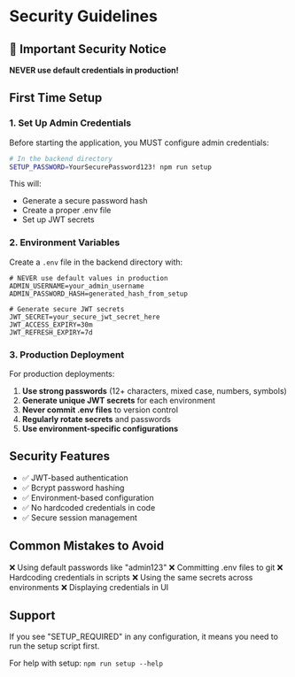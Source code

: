 # Security Guidelines

## 🚨 Important Security Notice

**NEVER use default credentials in production!**

## First Time Setup

### 1. Set Up Admin Credentials

Before starting the application, you MUST configure admin credentials:

```bash
# In the backend directory
SETUP_PASSWORD=YourSecurePassword123! npm run setup
```

This will:

- Generate a secure password hash
- Create a proper .env file
- Set up JWT secrets

### 2. Environment Variables

Create a `.env` file in the backend directory with:

```env
# NEVER use default values in production
ADMIN_USERNAME=your_admin_username
ADMIN_PASSWORD_HASH=generated_hash_from_setup

# Generate secure JWT secrets
JWT_SECRET=your_secure_jwt_secret_here
JWT_ACCESS_EXPIRY=30m
JWT_REFRESH_EXPIRY=7d
```

### 3. Production Deployment

For production deployments:

1. **Use strong passwords** (12+ characters, mixed case, numbers, symbols)
2. **Generate unique JWT secrets** for each environment
3. **Never commit .env files** to version control
4. **Regularly rotate secrets** and passwords
5. **Use environment-specific configurations**

## Security Features

- ✅ JWT-based authentication
- ✅ Bcrypt password hashing
- ✅ Environment-based configuration
- ✅ No hardcoded credentials in code
- ✅ Secure session management

## Common Mistakes to Avoid

❌ Using default passwords like "admin123"
❌ Committing .env files to git
❌ Hardcoding credentials in scripts
❌ Using the same secrets across environments
❌ Displaying credentials in UI

## Support

If you see "SETUP_REQUIRED" in any configuration, it means you need to run the setup script first.

For help with setup: `npm run setup --help`
